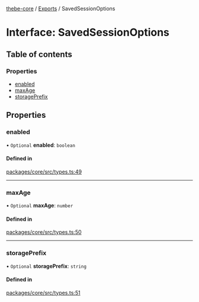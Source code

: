 [thebe-core](../README.md) / [Exports](../modules.md) / SavedSessionOptions

# Interface: SavedSessionOptions

## Table of contents

### Properties

- [enabled](SavedSessionOptions.md#enabled)
- [maxAge](SavedSessionOptions.md#maxage)
- [storagePrefix](SavedSessionOptions.md#storageprefix)

## Properties

### enabled

• `Optional` **enabled**: `boolean`

#### Defined in

[packages/core/src/types.ts:49](https://github.com/executablebooks/thebe/blob/280bb7d/packages/core/src/types.ts#L49)

___

### maxAge

• `Optional` **maxAge**: `number`

#### Defined in

[packages/core/src/types.ts:50](https://github.com/executablebooks/thebe/blob/280bb7d/packages/core/src/types.ts#L50)

___

### storagePrefix

• `Optional` **storagePrefix**: `string`

#### Defined in

[packages/core/src/types.ts:51](https://github.com/executablebooks/thebe/blob/280bb7d/packages/core/src/types.ts#L51)
